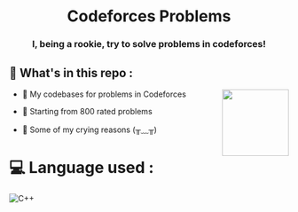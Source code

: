 <h1 align="center">Codeforces Problems</h1>
<h3 align="center">I, being a rookie, try to solve problems in codeforces!</h3>

## 🤔 What's in this repo :
<img align="right" height="120" src="https://media1.tenor.com/m/GiUbb4qg_vwAAAAC/csharp-cat-programmer.gif"  />

 
- 📌 My codebases for problems in Codeforces

- 📌 Starting from 800 rated problems

- 📌 Some of my crying reasons (╥﹏╥)

# 💻 Language used :
 ![C++](https://img.shields.io/badge/c++-%2300599C.svg?style=for-the-badge&logo=c%2B%2B&logoColor=white)
